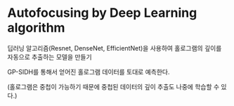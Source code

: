 # Autofocusing by Deep Learning algorithm

딥러닝 알고리즘(Resnet, DenseNet, EfficientNet)을 사용하여 홀로그램의 깊이를 자동으로 추출하는 모델을 만들기  

GP-SIDH를 통해서 얻어진 홀로그램 데이터를 토대로 예측한다.  

(홀로그램은 중첩이 가능하기 때문에 중첩된 데이터의 깊이 추출도 나중에 학습할 수 있다.)
